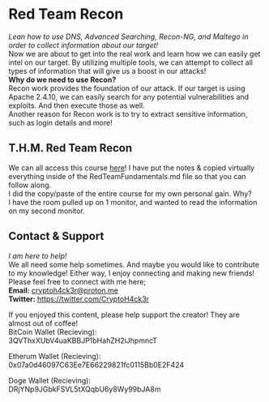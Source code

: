 # Red Team Recon  
*Lean how to use DNS, Advanced Searching, Recon-NG, and Maltego in order to collect information about our target!*  
Now we are about to get into the real work and learn how we can easily get intel on our target. By utilizing multiple tools, we can attempt to collect all types of information that will give us a boost in our attacks!  
**Why do we need to use Recon?**  
Recon work provides the foundation of our attack. If our target is using Apache 2.4.10, we can easily search for any potential vulnerabilities and exploits. And then execute those as well.  
Another reason for Recon work is to try to extract sensitive information, such as login details and more!  

## T.H.M. Red Team Recon  
We can all access this course [here](https://tryhackme.com/room/redteamrecon)! I have put the notes & copied virtually everything inside of the RedTeamFundamentals.md file so that you can follow along.  
I did the copy/paste of the entire course for my own personal gain. Why?  
I have the room pulled up on 1 monitor, and wanted to read the information on my second monitor.  
  
## Contact & Support  
*I am here to help!*  
We all need some help sometimes. And maybe you would like to contribute to my knowledge! Either way, I enjoy connecting and making new friends!  
Please feel free to connect with me here;  
**Email:** cryptoh4ck3r@proton.me  
**Twitter:** https://twitter.com/CryptoH4ck3r  
  
If you enjoyed this content, please help support the creator! They are almost out of coffee!  
BitCoin Wallet (Recieving):  
3QVThxXUbV4uaKBBJP1bHahZH2iJhpmncT  
  
Etherum Wallet (Recieving):  
0x07a0d46097C63Ee7E66229821fc0115Bb0E2F424  
  
Doge Wallet (Recieving):  
DRjYNp9JGbkFSVL5tXQqbU6y8Wy99bJA8m  
